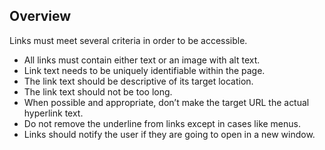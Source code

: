 Overview
--------

Links must meet several criteria in order to be accessible.

-   All links must contain either text or an image with alt text.
-   Link text needs to be uniquely identifiable within the page.
-   The link text should be descriptive of its target location.
-   The link text should not be too long.
-   When possible and appropriate, don’t make the target URL the actual hyperlink text.
-   Do not remove the underline from links except in cases like menus.
-   Links should notify the user if they are going to open in a new window.

